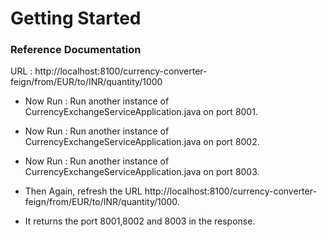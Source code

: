 # Getting Started

### Reference Documentation


URL : http://localhost:8100/currency-converter-feign/from/EUR/to/INR/quantity/1000



* Now Run : Run another instance of CurrencyExchangeServiceApplication.java on port 8001.
* Now Run : Run another instance of CurrencyExchangeServiceApplication.java on port 8002.
* Now Run : Run another instance of CurrencyExchangeServiceApplication.java on port 8003.



* Then Again, refresh the URL http://localhost:8100/currency-converter-feign/from/EUR/to/INR/quantity/1000. 
* It returns the port 8001,8002 and 8003 in the response.
